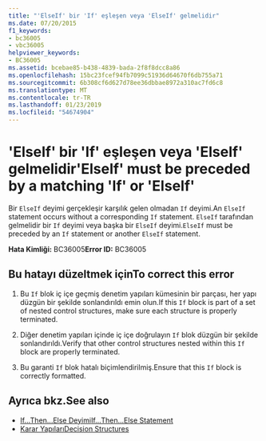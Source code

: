 ```yaml
---
title: "'ElseIf' bir 'If' eşleşen veya 'ElseIf' gelmelidir"
ms.date: 07/20/2015
f1_keywords:
- bc36005
- vbc36005
helpviewer_keywords:
- BC36005
ms.assetid: bcebae85-b438-4839-bada-2f8f8dcc8a86
ms.openlocfilehash: 15bc23fcef94fb7099c51936d64670f6db755a71
ms.sourcegitcommit: 6b308cf6d627d78ee36dbbae8972a310ac7fd6c8
ms.translationtype: MT
ms.contentlocale: tr-TR
ms.lasthandoff: 01/23/2019
ms.locfileid: "54674904"
---
```

# <a name="elseif-must-be-preceded-by-a-matching-if-or-elseif"></a><span data-ttu-id="2ed0e-102">'ElseIf' bir 'If' eşleşen veya 'ElseIf' gelmelidir</span><span class="sxs-lookup"><span data-stu-id="2ed0e-102">'ElseIf' must be preceded by a matching 'If' or 'ElseIf'</span></span>
<span data-ttu-id="2ed0e-103">Bir `ElseIf` deyimi gerçekleşir karşılık gelen olmadan `If` deyimi.</span><span class="sxs-lookup"><span data-stu-id="2ed0e-103">An `ElseIf` statement occurs without a corresponding `If` statement.</span></span> <span data-ttu-id="2ed0e-104">`ElseIf` tarafından gelmelidir bir `If` deyimi veya başka bir `ElseIf` deyimi.</span><span class="sxs-lookup"><span data-stu-id="2ed0e-104">`ElseIf` must be preceded by an `If` statement or another `ElseIf` statement.</span></span>  
  
 <span data-ttu-id="2ed0e-105">**Hata Kimliği:** BC36005</span><span class="sxs-lookup"><span data-stu-id="2ed0e-105">**Error ID:** BC36005</span></span>  
  
## <a name="to-correct-this-error"></a><span data-ttu-id="2ed0e-106">Bu hatayı düzeltmek için</span><span class="sxs-lookup"><span data-stu-id="2ed0e-106">To correct this error</span></span>  
  
1.  <span data-ttu-id="2ed0e-107">Bu `If` blok iç içe geçmiş denetim yapıları kümesinin bir parçası, her yapı düzgün bir şekilde sonlandırıldı emin olun.</span><span class="sxs-lookup"><span data-stu-id="2ed0e-107">If this `If` block is part of a set of nested control structures, make sure each structure is properly terminated.</span></span>  
  
2.  <span data-ttu-id="2ed0e-108">Diğer denetim yapıları içinde iç içe doğrulayın `If` blok düzgün bir şekilde sonlandırıldı.</span><span class="sxs-lookup"><span data-stu-id="2ed0e-108">Verify that other control structures nested within this `If` block are properly terminated.</span></span>  
  
3.  <span data-ttu-id="2ed0e-109">Bu garanti `If` blok hatalı biçimlendirilmiş.</span><span class="sxs-lookup"><span data-stu-id="2ed0e-109">Ensure that this `If` block is correctly formatted.</span></span>  
  
## <a name="see-also"></a><span data-ttu-id="2ed0e-110">Ayrıca bkz.</span><span class="sxs-lookup"><span data-stu-id="2ed0e-110">See also</span></span>
- [<span data-ttu-id="2ed0e-111">If...Then...Else Deyimi</span><span class="sxs-lookup"><span data-stu-id="2ed0e-111">If...Then...Else Statement</span></span>](../../visual-basic/language-reference/statements/if-then-else-statement.md)
- [<span data-ttu-id="2ed0e-112">Karar Yapıları</span><span class="sxs-lookup"><span data-stu-id="2ed0e-112">Decision Structures</span></span>](../../visual-basic/programming-guide/language-features/control-flow/decision-structures.md)

